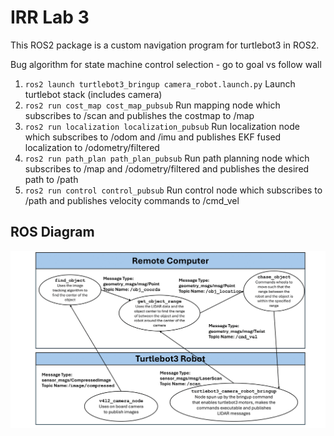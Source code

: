 # IRR Lab 3
This ROS2 package is a custom navigation program for turtlebot3 in ROS2. 

Bug algorithm for state machine control selection - go to goal vs follow wall

1. `ros2 launch turtlebot3_bringup camera_robot.launch.py` Launch turtlebot stack (includes camera)
2. `ros2 run cost_map cost_map_pubsub` Run mapping node which subscribes to /scan and publishes the costmap to /map
3. `ros2 run localization localization_pubsub` Run localization node which subscribes to /odom and /imu and publishes EKF fused localization to /odometry/filtered
4. `ros2 run path_plan path_plan_pubsub` Run path planning node which subscribes to /map and /odometry/filtered and publishes the desired path to /path
5. `ros2 run control control_pubsub` Run control node which subscribes to /path and publishes velocity commands to /cmd_vel

## ROS Diagram
![rosdiagram3](rqt_graph3.png)
